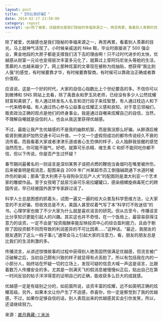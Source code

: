 ```yaml
---
layout: post
title: "【你比我好骗】"
date: 2014-02-17 23:50:09
category: repost
excerpt: <p>除了被爱，优越感也是我们隐秘的幸福来源之一，再苦再累，看着别人羡慕的目光，马上就神气活现了。小时候亲戚送的 Nike 鞋，毕业时直接进了 500 强企业，黄金地段的大房子都是支撑我们活下去的理由啊！只不过时代进步的太快，优越感从财富一元论也变得层次丰富多元化了，就算过上穿阿玛尼坐头等舱的生活，羡慕的人也越来越少了。网上那种炫富的文章现在被称为找抽贴，想获得“我比别人强”的感觉，有时候要靠才华，有时候要靠智商，有时候可以靠政治正确或者靠价值观。</p>
---
```


除了被爱，优越感也是我们隐秘的幸福来源之一，再苦再累，看着别人羡慕的目光，马上就神气活现了。小时候亲戚送的 Nike 鞋，毕业时直接进了 500 强企业，黄金地段的大房子都是支撑我们活下去的理由啊！只不过时代进步的太快，优越感从财富一元论也变得层次丰富多元化了，就算过上穿阿玛尼坐头等舱的生活，羡慕的人也越来越少了。网上那种炫富的文章现在被称为找抽贴，想获得“我比别人强”的感觉，有时候要靠才华，有时候要靠智商，有时候可以靠政治正确或者靠价值观。

应该说，这是一个好的时代，大家的自信心指数比上个世纪要高的多。不信你可以到微博和 SNS 网站上去看，除了禹晋永和罗玉凤老师，已经没有多少人公然炫耀财富和美貌了，有人通过转发名人名言和流行段子来炫智慧，有人通过枕边人和下一代来晒幸福，有人通过热心参与公益事业炫耀正义感和良知，对于意见领袖们，贩卖政治正确的观点是他们的终身事业。我是通过自嘲来炫耀自己的自信，当然，不理解自嘲就是自信的人，也会从我这里获得优越感。

不过，最能让我产生优越感的不是我的幽默机智，而是我没那么好骗。从醉酒后被偷肾到微波炉加热交通卡可以升值，一个又一个虚假但成功的都市传说经久不衰的流传着。而我看着大家或者津津乐道或者心生恐惧的样子，众人独醉我皆醒的感觉油然而生。你可能不服气，好吧，就算可乐杀精、维生素 C 和虾不能同吃你都不信，但以下传说，你是否产生过怀疑？

春节期间最著名的一则谣言是深圳某男子误把点燃的鞭炮当香烟叼在嘴里被炸伤，后来被查明是假消息，配图来自 2009 年广州某超市员工倒强碱疏通下水道时被炸伤的新闻；那条“意大利男子与母狗杂交后产人犬”的配图则是澳大利亚一个艺术家的雕塑作品。至于女孩喝了鼠尿污染可乐易拉罐罐口，感染细螺旋病毒死亡的跨国传说，早已经被国外医学专家辟过谣了。

科学人士总是困惑的抓着头，试图一遍又一遍的给大众普及科学思维方法，让大家变的不太好骗，但收效总是不大，美国人甚至叹着气写了本“科学打不败迷信”的书。心理学家也做了不少大家为什么就是喜欢谣言的研究。但从古至今，传播谣言比分享知识更能引起人的兴趣。其实这也并不奇怪，在一个饭局上，最容易获得注意力的谈资，一定不会是“投资报酬率能反映投资中心的综合盈利能力，且由于剔除了因投资额不同而导致的利润差异的不可比因素……”这种话。“最近，我朋友的朋友遇到了这么一档子事儿”通常会马上引起大家的注意力，看，朋友的朋友总是比我们的生活刺激的多。

传播流言，从讲述惊悚故事的过程中获得别人艳羡固然很满足优越感，但流言被广泛破解之后，当初自己颇有兴致的样子就显得有点丢脸了。所以有包括我在内的一小部分人，始终站在怀疑一切的立场上，发现可疑的信息大喊一声这是谣言，比跟着数万人传播安全的多。尤其是一则满天飞的假消息被慢慢纠正后，贴出自己在第一时间反驳的帖子洋洋得意的证明自己的正确，能收获多么巨大的成就感。

优越感一定是有级别之分的，如前面所说，谈资丰富的炫耀，远不如英明正确的炫耀高级。另外，如果本文让你产生了不适感，恭喜你，你一定是察觉到了我的优越感，不过，如果你足够自信的话，别人表现出来的优越感其实会引你发笑，所以，还请继续努力。

来源：[嵗月典藏-丫米派][1]

[1]: http://www.blogbus.com/yami-logs/107315453.html "這個世界無非如此，都在塵世裏混沌的打著滾，鮮有例外。"
